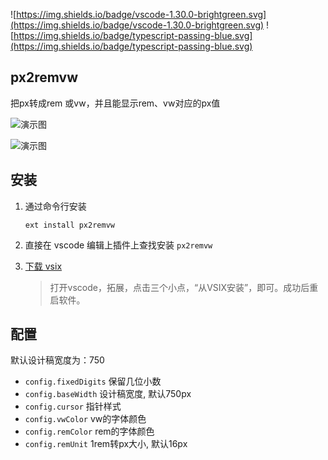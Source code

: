 ![https://img.shields.io/badge/vscode-1.30.0-brightgreen.svg](https://img.shields.io/badge/vscode-1.30.0-brightgreen.svg) ![https://img.shields.io/badge/typescript-passing-blue.svg](https://img.shields.io/badge/typescript-passing-blue.svg)

## px2remvw

把px转成rem 或vw，并且能显示rem、vw对应的px值

![演示图](screenshots/1.gif)

![演示图](screenshots/2.gif)

## 安装

1. 通过命令行安装

    ```shell
    ext install px2remvw
    ```

2. 直接在 vscode 编辑上插件上查找安装 `px2remvw`

3. [下载 vsix](https://marketplace.visualstudio.com/items?itemName=qianlifeng.px2remvw)

    > 打开vscode，拓展，点击三个小点，“从VSIX安装”，即可。成功后重启软件。


## 配置

默认设计稿宽度为：750

- `config.fixedDigits` 保留几位小数
- `config.baseWidth`   设计稿宽度, 默认750px
- `config.cursor`      指针样式
- `config.vwColor`     vw的字体颜色
- `config.remColor`    rem的字体颜色
- `config.remUnit`     1rem转px大小, 默认16px
